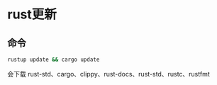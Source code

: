 # rust更新

## 命令

``` bash
rustup update && cargo update
```

会下载 rust-std、cargo、clippy、rust-docs、rust-std、rustc、rustfmt